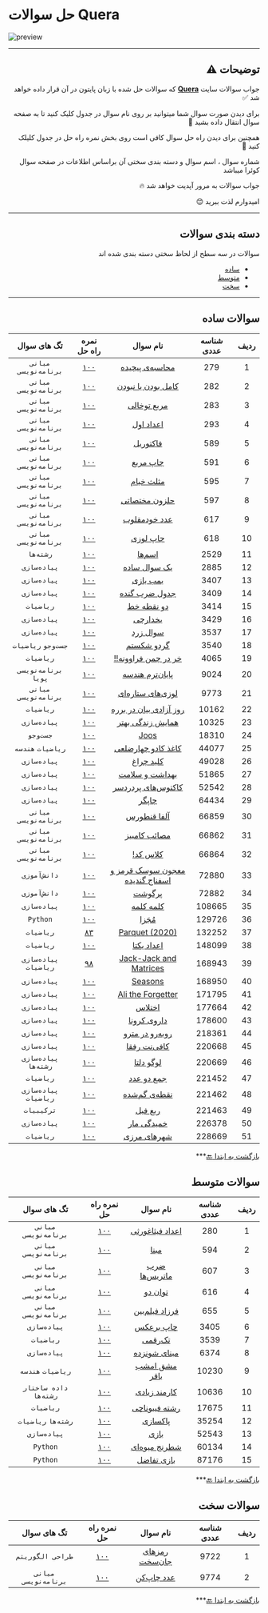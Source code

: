# حل سوالات Quera
![preview](https://quera.org/static/react/assets/quera_logo-fa17772f.svg)
***
<div dir="rtl">
   
## توضیحات ⚠️

جواب سوالات سایت **[Quera](https://quera.org/dashboard)** که سوالات حل شده با زبان پایتون در آن قرار داده خواهد شد ✅

برای دیدن صورت سوال شما میتوانید بر روی نام سوال در جدول کلیک کنید تا به صفحه سوال انتقال داده بشید 📨

همچنین برای دیدن راه حل سوال کافی است روی بخش نمره راه حل در جدول کلیلک کنید 💯

شماره سوال ، اسم سوال و دسته بندی سختی آن براساس اطلاعات در صفحه سوال کوئرا میباشد 

جواب سوالات به مرور آپدیت خواهد شد 🔥

امیدوارم لذت ببرید 😊



***
## دسته بندی سوالات
سوالات در سه سطح از لحاظ سختی دسته بندی شده اند

* [ساده](#سوالات-ساده)
* [متوسط](#سوالات-متوسط)
* [سخت](#سوالات-سخت)

  
***

## سوالات ساده

ردیف | شناسه عددی | نام سوال | نمره راه حل | تگ های سوال
 :-: | :-: | :-: | :-: | :-:
1 | 279 | [محاسبه‌ی پیچیده](https://quera.org/problemset/279) | [۱۰۰](./Quera/Easy/279/) | `مبانی برنامه‌نویسی` |
2 | 282 | [کامل بودن یا نبودن](https://quera.org/problemset/282) | [۱۰۰](./Quera/Easy/282/) | `مبانی برنامه‌نویسی` |
3 | 283 | [مربع توخالی](https://quera.org/problemset/283) | [۱۰۰](./Quera/Easy/283/) | `مبانی برنامه‌نویسی` |
4 | 293 | [اعداد اول](https://quera.org/problemset/293) | [۱۰۰](./Quera/Easy/293/) | `مبانی برنامه‌نویسی` |
5 | 589 | [فاکتوریل](https://quera.org/problemset/589) | [۱۰۰](./Quera/Easy/589/) | `مبانی برنامه‌نویسی` |
6 | 591 | [چاپ مربع](https://quera.org/problemset/591) | [۱۰۰](./Quera/Easy/591/) | `مبانی برنامه‌نویسی` |
7 | 595 | [مثلث خیام](https://quera.org/problemset/595) | [۱۰۰](./Quera/Easy/595/) | `مبانی برنامه‌نویسی` |
8 | 597 | [حلزون مختصاتی](https://quera.org/problemset/597) | [۱۰۰](./Quera/Easy/597/) | `مبانی برنامه‌نویسی` |
9 | 617 | [عدد خودمقلوب](https://quera.org/problemset/617) | [۱۰۰](./Quera/Easy/617/) | `مبانی برنامه‌نویسی` |
10 | 618 | [چاپ لوزی](https://quera.org/problemset/618) | [۱۰۰](./Quera/Easy/618/) | `مبانی برنامه‌نویسی` |
11 | 2529 | [اسم‌ها](https://quera.org/problemset/2529) | [۱۰۰](./Quera/Easy/2529/) | `رشته‌ها` |
12 | 2885 | [یک سوال ساده](https://quera.org/problemset/2885) | [۱۰۰](./Quera/Easy/2885/) | `پیاده‌سازی` |
13 | 3407 | [بمب بازی](https://quera.org/problemset/3407) | [۱۰۰](./Quera/Easy/3407/) | `پیاده‌سازی` |
14 | 3409 | [جدول ضرب گنده](https://quera.org/problemset/3409) | [۱۰۰](./Quera/Easy/3409/) | `پیاده‌سازی` |
15 | 3414 | [دو نقطه خط](https://quera.org/problemset/3414) | [۱۰۰](./Quera/Easy/3414/) | `ریاضیات` |
16 | 3429 | [یخدارچی](https://quera.org/problemset/3429) | [۱۰۰](./Quera/Easy/3429/) | `پیاده‌سازی` |
17 | 3537 | [سوال زرد](https://quera.org/problemset/3537) | [۱۰۰](./Quera/Easy/3537/) | `پیاده‌سازی` |
18 | 3540 | [گردو شکستم](https://quera.org/problemset/3540) | [۱۰۰](./Quera/Easy/3540/) | `جست‌وجو` `ریاضیات` |
19 | 4065 | [خر در چمن فراوونه!!](https://quera.org/problemset/4065) | [۱۰۰](./Quera/Easy/4065/) | `ریاضیات` |
20 | 9024 | [پایان‌ترم هندسه](https://quera.org/problemset/9024) | [۱۰۰](./Quera/Easy/9024/) | `برنامه‌نویسی پویا` |
21 | 9773 | [لوزی‌های ستاره‌ای](https://quera.org/problemset/9773) | [۱۰۰](./Quera/Easy/9773/) | `مبانی برنامه‌نویسی` |
22 | 10162 | [روز آزادی بیان در برره](https://quera.org/problemset/10162) | [۱۰۰](./Quera/Easy/10162/) | `ریاضیات` |
23 | 10325 | [همایش زندگی بهتر](https://quera.org/problemset/10325) | [۱۰۰](./Quera/Easy/10325/) | `پیاده‌سازی` |
24 | 18310 | [Joos](https://quera.org/problemset/18310) | [۱۰۰](./Quera/Easy/18310/) | `جست‌وجو` |
25 | 44077 | [کاغذ کادو چهارضلعی](https://quera.org/problemset/44077) | [۱۰۰](./Quera/Easy/44077/) | `ریاضیات` `هندسه` |
26 | 49028 | [کلید چراغ](https://quera.org/problemset/49028) | [۱۰۰](./Quera/Easy/49028/) | `پیاده‌سازی` |
27 | 51865 | [بهداشت و سلامت](https://quera.org/problemset/51865) | [۱۰۰](./Quera/Easy/51865/) | `پیاده‌سازی` |
28 | 52542 | [کاکتوس‌های پردردسر](https://quera.org/problemset/52542) | [۱۰۰](./Quera/Easy/52542/) | `پیاده‌سازی` |
29 | 64434 | [چاپگر](https://quera.org/problemset/64434) | [۱۰۰](./Quera/Easy/64434/) | `پیاده‌سازی` |
30 | 66859 | [آلفا قنطورس](https://quera.org/problemset/66859) | [۱۰۰](./Quera/Easy/66859/) | `مبانی برنامه‌نویسی` |
31 | 66862 | [مصائب کامبیز](https://quera.org/problemset/66862) | [۱۰۰](./Quera/Easy/66862/) | `مبانی برنامه‌نویسی` |
32 | 66864 | [کلاس کد!](https://quera.org/problemset/66864) | [۱۰۰](./Quera/Easy/66864/) | `مبانی برنامه‌نویسی` |
33 | 72880 | [معجون سوسک قرمز و اسفناج گندیده](https://quera.org/problemset/72880/) | [۱۰۰](./Quera/Easy/72880/) | `دانش‌آموزی` |
34 | 72882 | [پرگوشت](https://quera.org/problemset/72882) | [۱۰۰](./Quera/Easy/72882/) | `دانش‌آموزی` |
35 | 108665 | [کلمه کلمه](https://quera.org/problemset/108665) | [۱۰۰](./Quera/Easy/108665/) | `پیاده‌سازی` |
36 | 129726 | [مُجَزا](https://quera.org/problemset/129726) | [۱۰۰](./Quera/Easy/129726/) | `Python` |
37 | 132252 | [Parquet (2020)](https://quera.org/problemset/132252) | [۸۳](./Quera/Easy/132252/) | `ریاضیات` |
38 | 148099 | [اعداد یکتا](https://quera.org/problemset/148099) | [۱۰۰](./Quera/Easy/148099/) | `ریاضیات` |
39 | 168943 | [Jack-Jack and Matrices](https://quera.org/problemset/168943) | [۹۸](./Quera/Easy/168943/) | `پیاده‌سازی` `ریاضیات` |
40 | 168950 | [Seasons](https://quera.org/problemset/168950) | [۱۰۰](./Quera/Easy/168950/) | `پیاده‌سازی` |
41 | 171795 | [Ali the Forgetter](https://quera.org/problemset/171795) | [۱۰۰](./Quera/Easy/171795/) | `پیاده‌سازی` |
42 | 177664 | [اختلاس](https://quera.org/problemset/177664) | [۱۰۰](./Quera/Easy/177664/) | `پیاده‌سازی` |
43 | 178600 | [داروی کرونا](https://quera.org/problemset/178600) | [۱۰۰](./Quera/Easy/178600/) | `پیاده‌سازی` |
44 | 218361 | [روبه‌رو در مترو](https://quera.org/problemset/218361) | [۱۰۰](./Quera/Easy/218361/) | `پیاده‌سازی` |
45 | 220668 | [کافی‌نت رفقا](https://quera.org/problemset/220668) | [۱۰۰](./Quera/Easy/220668/) | `پیاده‌سازی` |
46 | 220669 | [لوگو دلتا](https://quera.org/problemset/220669) | [۱۰۰](./Quera/Easy/220669/) | `پیاده‌سازی` `رشته‌ها` |
47 | 221452 | [جمع دو عدد](https://quera.org/problemset/221452) | [۱۰۰](./Quera/Easy/221452/) | `ریاضیات` |
48 | 221462 | [نقطه‌ی گم‌شده](https://quera.org/problemset/221462) | [۱۰۰](./Quera/Easy/221462/) | `پیاده‌سازی` `ریاضیات` |
49 | 221463 | [ربع فیل](https://quera.org/problemset/221463) | [۱۰۰](./Quera/Easy/221463/) | `ترکیبیات` |
50 | 226378 | [خمیدگی مار](https://quera.org/problemset/226378) | [۱۰۰](./Quera/Easy/226378/) | `پیاده‌سازی` |
51 | 228669 | [شهرهای مرزی](https://quera.org/problemset/228669) | [۱۰۰](./Quera/Easy/228669/) | `ریاضیات` |

[بازگشت به ابتدا :back:](#حل-سوالات-Quera)***

## سوالات متوسط

ردیف | شناسه عددی | نام سوال | نمره راه حل | تگ های سوال
 :-: | :-: | :-: | :-: | :-:
1 | 280 | [اعداد فیثاغورثی](https://quera.org/problemset/280) | [۱۰۰](./Quera/Mid-level/280/) | `مبانی برنامه‌نویسی` |
2 | 594 | [مبنا](https://quera.org/problemset/594) | [۱۰۰](./Quera/Mid-level/594/) | `مبانی برنامه‌نویسی` |
3 | 607 | [ضرب ماتریس‌ها](https://quera.org/problemset/607) | [۱۰۰](./Quera/Mid-level/607/) | `مبانی برنامه‌نویسی` |
4 | 616 | [توان دو](https://quera.org/problemset/616) | [۱۰۰](./Quera/Mid-level/616/) | `مبانی برنامه‌نویسی` |
5 | 655 | [فرزاد فیلم‌بین](https://quera.org/problemset/655) | [۱۰۰](./Quera/Mid-level/655/) | `مبانی برنامه‌نویسی` |
6 | 3405 | [چاپ برعکس](https://quera.org/problemset/3405) | [۱۰۰](./Quera/Mid-level/3405/) | `پیاده‌سازی` |
7 | 3539 | [تک‌رقمی](https://quera.org/problemset/3539) | [۱۰۰](./Quera/Mid-level/3539/) | `ریاضیات` |
8 | 6374 | [مبنای شونزده](https://quera.org/problemset/6374) | [۱۰۰](./Quera/Mid-level/6374/) | `پیاده‌سازی` |
9 | 10230 | [مشق امشب باقر](https://quera.org/problemset/10230) | [۱۰۰](./Quera/Mid-level/10230/) | `ریاضیات` `هندسه` |
10 | 10636 | [کارمند زیادی](https://quera.org/problemset/10636) | [۱۰۰](./Quera/Mid-level/10636/) | `داده ساختار` `رشته‌ها` |
11 | 17675 | [رشته فیبوناچی](https://quera.org/problemset/17675) | [۱۰۰](./Quera/Mid-level/17675/) | `ریاضیات` |
12 | 35254 | [پاکسازی](https://quera.org/problemset/35254) | [۱۰۰](./Quera/Mid-level/35254/) | `رشته‌ها` `ریاضیات` |
13 | 52543 | [بازی](https://quera.org/problemset/52543) | [۱۰۰](./Quera/Mid-level/52543/) | `پیاده‌سازی` |
14 | 60134 | [شطرنج میوه‌ای](https://quera.org/problemset/60134) | [۱۰۰](./Quera/Mid-level/60134/) | `Python` |
15 | 87176 | [بازی تفاضل](https://quera.org/problemset/87176) | [۱۰۰](./Quera/Mid-level/87176/) | `Python` |

[بازگشت به ابتدا :back:](#حل-سوالات-Quera)***

## سوالات سخت

ردیف | شناسه عددی | نام سوال | نمره راه حل | تگ های سوال
 :-: | :-: | :-: | :-: | :-:
1 | 9722 | [رمزهای جان‌سخت](https://quera.org/problemset/9722) | [۱۰۰](./Quera/Hard/9722/) | `طراحی الگوریتم` |
2 | 9774 | [عدد چاپ‌کن](https://quera.org/problemset/9774) | [۱۰۰](./Quera/Hard/9774/) | `مبانی برنامه‌نویسی` |

[بازگشت به ابتدا :back:](#حل-سوالات-Quera)***

</div>
